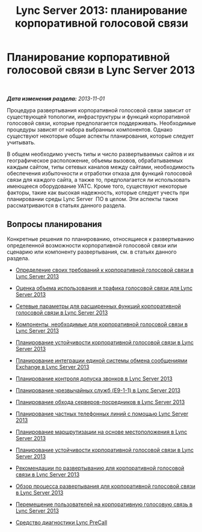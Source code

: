 ﻿---
title: 'Lync Server 2013: планирование корпоративной голосовой связи'
TOCTitle: Планирование корпоративной голосовой связи
ms:assetid: fd8d5867-0ac9-47f8-94f0-1c3ee5e25575
ms:mtpsurl: https://technet.microsoft.com/ru-ru/library/Gg413081(v=OCS.15)
ms:contentKeyID: 49311776
ms.date: 05/19/2016
mtps_version: v=OCS.15
ms.translationtype: HT
---

# Планирование корпоративной голосовой связи в Lync Server 2013

 

_**Дата изменения раздела:** 2013-11-01_

Процедура развертывания корпоративной голосовой связи зависит от существующей топологии, инфраструктуры и функций корпоративной голосовой связи, которые предполагается поддерживать. Необходимые процедуры зависят от набора выбранных компонентов. Однако существуют некоторые общие аспекты планирования, которые следует учитывать.

В общем необходимо учесть типы и число развертываемых сайтов и их географическое расположение, объемы вызовов, обрабатываемых каждым сайтом, типы сетевых каналов между сайтами, необходимость обеспечения избыточности и отработки отказа для функций голосовой связи для каждого сайта, а также то, предполагается ли использовать имеющееся оборудование УАТС. Кроме того, существуют некоторые факторы, такие как высокая надежность, которые следует учесть при планировании среды Lync Server  ПО в целом. Эти аспекты также рассматриваются в статьях данного раздела.

## Вопросы планирования

Конкретные решения по планированию, относящиеся к развертыванию определенной возможности корпоративной голосовой связи или сценарию или компоненту развертывания, см. в статьях данного раздела.

  - [Определение своих требований к корпоративной голосовой связи в Lync Server 2013](lync-server-2013-defining-your-requirements-for-enterprise-voice.md)

  - [Оценка объема использования и трафика голосовой связи для Lync Server 2013](lync-server-2013-estimating-voice-usage-and-traffic.md)

  - [Сетевые параметры для расширенных функций корпоративной голосовой связи в Lync Server 2013](lync-server-2013-network-settings-for-the-advanced-enterprise-voice-features.md)

  - [Компоненты, необходимые для корпоративной голосовой связи в Lync Server 2013](lync-server-2013-components-required-for-enterprise-voice.md)

  - [Планирование устойчивости корпоративной голосовой связи в Lync Server 2013](lync-server-2013-planning-for-enterprise-voice-resiliency.md)

  - [Планирование интеграции единой системы обмена сообщениями Exchange в Lync Server 2013](lync-server-2013-planning-for-exchange-unified-messaging-integration.md)

  - [Планирование контроля допуска звонков в Lync Server 2013](lync-server-2013-planning-for-call-admission-control.md)

  - [Планирование чрезвычайных служб (E9-1-1) в Lync Server 2013](lync-server-2013-planning-for-emergency-services-e9-1-1.md)

  - [Планирование обхода серверов-посредников в Lync Server 2013](lync-server-2013-planning-for-media-bypass.md)

  - [Планирование частных телефонных линий с помощью Lync Server 2013](lync-server-2013-planning-for-private-telephone-lines.md)

  - [Планирование маршрутизации на основе местоположения в Lync Server 2013](lync-server-2013-planning-for-location-based-routing.md)

  - [Планирование устойчивости корпоративной голосовой связи в Lync Server 2013](lync-server-2013-planning-for-enterprise-voice-resiliency.md)

  - [Рекомендации по развертыванию для корпоративной голосовой связи в Lync Server 2013](lync-server-2013-deployment-guidelines-for-enterprise-voice.md)

  - [Обзор процесса развертывания для корпоративной голосовой связи в Lync Server 2013](lync-server-2013-deployment-process-overview-for-enterprise-voice.md)

  - [Перемещение пользователей на корпоративную голосовую связь в Lync Server 2013](lync-server-2013-moving-users-to-enterprise-voice.md)

  - [Средство диагностики Lync PreCall](lync-server-2013-lync-precall-diagnostics-tool.md)

